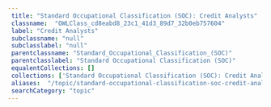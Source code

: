 ```yaml
--- 
 title: "Standard Occupational Classification (SOC): Credit Analysts" 
 classname:  "OWLClass_cd8eabd8_23c1_41d3_89d7_32b0eb757604" 
 label: "Credit Analysts" 
 subclassname: "null" 
 subclasslabel: "null" 
 parentclassname: "Standard_Occupational_Classification_(SOC)" 
 parentclasslabel: "Standard Occupational Classification (SOC)" 
 equalentCollections: [] 
 collections: ['Standard Occupational Classification (SOC): Credit Analysts']
 aliases:  "/topic/standard-occupational-classification-soc-credit-analysts"  
 searchCategory: "topic" 
---
```

